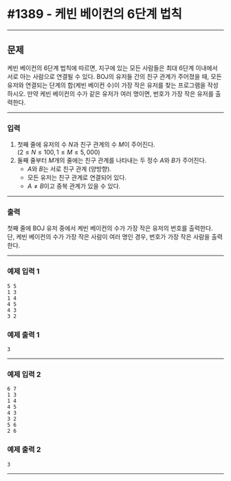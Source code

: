 # #1389 - 케빈 베이컨의 6단계 법칙

---

## 문제
케빈 베이컨의 6단계 법칙에 따르면, 지구에 있는 모든 사람들은 최대 6단계 이내에서 서로 아는 사람으로 연결될 수 있다. BOJ의 유저들 간의 친구 관계가 주어졌을 때, 모든 유저와 연결되는 단계의 합(케빈 베이컨 수)이 가장 작은 유저를 찾는 프로그램을 작성하시오. 만약 케빈 베이컨의 수가 같은 유저가 여러 명이면, 번호가 가장 작은 유저를 출력한다.

---

### 입력
1. 첫째 줄에 유저의 수 $N$과 친구 관계의 수 $M$이 주어진다.  
   $(2 \leq N \leq 100, \, 1 \leq M \leq 5,000)$
2. 둘째 줄부터 $M$개의 줄에는 친구 관계를 나타내는 두 정수 $A$와 $B$가 주어진다.
    - $A$와 $B$는 서로 친구 관계 (양방향).
    - 모든 유저는 친구 관계로 연결되어 있다.
    - $A \neq B$이고 중복 관계가 있을 수 있다.

---

### 출력
첫째 줄에 BOJ 유저 중에서 케빈 베이컨의 수가 가장 작은 유저의 번호를 출력한다.  
단, 케빈 베이컨의 수가 가장 작은 사람이 여러 명인 경우, 번호가 가장 작은 사람을 출력한다.

---

### 예제 입력 1
```text
5 5
1 3
1 4
4 5
4 3
3 2
```

### 예제 출력 1
```text
3
```

---

### 예제 입력 2
```text
6 7
1 3
1 4
4 5
4 3
3 2
5 6
2 6
```

### 예제 출력 2
```text
3
```

---